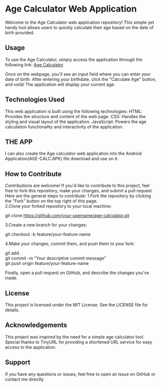 # Age Calculator Web Application
Welcome to the Age Calculator web application repository! This simple yet handy tool allows users to quickly calculate their age based on the date of birth provided.

## Usage
To use the Age Calculator, simply access the application through the following link: [Age Calculator](https://duke.tiiny.site/)

Once on the webpage, you'll see an input field where you can enter your date of birth. After entering your birthdate, click the "Calculate Age" button, and voilà! The application will display your current age.

## Technologies Used
This web application is built using the following technologies:
HTML: Provides the structure and content of the web page.
CSS: Handles the styling and visual layout of the application.
JavaScript: Powers the age calculation functionality and interactivity of the application.

## THE APP
I can also create the Age calculator web application into the Android Application(AGE-CALC.APK) file download and use on it.


## How to Contribute
Contributions are welcome! If you'd like to contribute to this project, feel free to fork this repository, make your changes, and submit a pull request. Here are the general steps to contribute:
1.Fork the repository by clicking the "Fork" button on the top right of this page.<br />
2.Clone your forked repository to your local machine:

git clone https://github.com/your-username/age-calculator.git

3.Create a new branch for your changes:

git checkout -b feature/your-feature-name

4.Make your changes, commit them, and push them to your fork:

git add .<br />
git commit -m "Your descriptive commit message"<br />
git push origin feature/your-feature-name<br />

Finally, open a pull request on GitHub, and describe the changes you've made.

## License
This project is licensed under the MIT License. See the LICENSE file for details.

## Acknowledgements
This project was inspired by the need for a simple age calculator tool.
Special thanks to TinyURL for providing a shortened URL service for easy access to the application.

## Support
If you have any questions or issues, feel free to open an issue on GitHub or contact me directly 
 






